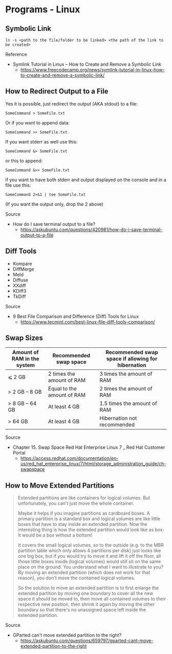 # Programs - Linux

## Symbolic Link

```
ln -s <path to the file/folder to be linked> <the path of the link to be created>
```

Reference

- Symlink Tutorial in Linux – How to Create and Remove a Symbolic Link
  - https://www.freecodecamp.org/news/symlink-tutorial-in-linux-how-to-create-and-remove-a-symbolic-link/

## How to Redirect Output to a File
  
Yes it is possible, just redirect the output (AKA stdout) to a file:

```
SomeCommand > SomeFile.txt
```

Or if you want to append data:

```
SomeCommand >> SomeFile.txt
```

If you want stderr as well use this:

```
SomeCommand &> SomeFile.txt 
```

or this to append:

```
SomeCommand &>> SomeFile.txt 
```

if you want to have both stderr and output displayed on the console and in a file use this:

```
SomeCommand 2>&1 | tee SomeFile.txt
```

(If you want the output only, drop the 2 above)
  
Source
- How do I save terminal output to a file?
  - https://askubuntu.com/questions/420981/how-do-i-save-terminal-output-to-a-file

## Diff Tools
  
- Kompare
- DiffMerge
- Meld
- Diffuse
- XXdiff
- KDiff3
- TkDiff
  
Source

- 9 Best File Comparison and Difference (Diff) Tools for Linux
  - https://www.tecmint.com/best-linux-file-diff-tools-comparison/

## Swap Sizes

| Amount of RAM in the system	| Recommended swap space     | Recommended swap space if allowing for hibernation |
| --------------------------- | -------------------------- | -------------------------------------------------- |
| ⩽ 2 GB	                    | 2 times the amount of RAM  | 3 times the amount of RAM                          |
| > 2 GB – 8 GB	              | Equal to the amount of RAM |	2 times the amount of RAM                         |
| > 8 GB – 64 GB	            | At least 4 GB	             | 1.5 times the amount of RAM                        |
| > 64 GB	                    | At least 4 GB	             | Hibernation not recommended                        |

Source

- Chapter 15. Swap Space Red Hat Enterprise Linux 7 _ Red Hat Customer Portal
  - https://access.redhat.com/documentation/en-us/red_hat_enterprise_linux/7/html/storage_administration_guide/ch-swapspace

## How to Move Extended Partitions

> Extended partitions are like containers for logical volumes. But unfortunately, you can't just move the whole container.
>
> Maybe it helps if you imagine partitions as cardboard boxes. A primary partition is a standard box and logical volumes are like little boxes that have to stay inside an extended partition. Now the interesting thing is how the extended partition would look like as box: It would be a box without a bottom!
> 
> It covers the small logical volumes, so to the outside (e.g. to the MBR partition table which only allows 4 partitions per disk) just looks like one big box, but if you would try to move it and lift it off the floor, all those little boxes inside (logical volumes) would still sit on the same place on the ground. You understand what I want to illustrate to you? By moving an extended partition (which does not work for that reason), you don't move the contained logical volumes.
> 
> So the solution to move an extended partition is to first enlarge the extended partition by moving one boundary to cover all the new space it should be moved to, then move all contained volumes to their respective new position, then shrink it again by moving the other boundary so that there's no unassigned space left inside the extended partition.

Source

- GParted can't move extended partition to the right?
  - https://askubuntu.com/questions/659797/gparted-cant-move-extended-partition-to-the-right
